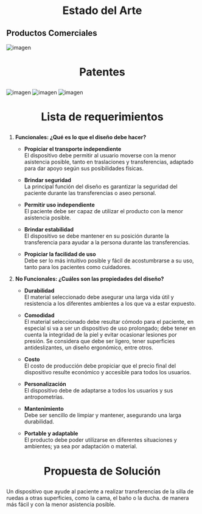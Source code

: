 # <p align="center"> Estado del Arte </p>
## Productos Comerciales ##
![imagen](https://i.postimg.cc/kD3cWVGf/Gr-fico-Tabla-Comparativa-Problemas-y-Soluciones-T-tulos-Minimalista-Moderno-Sencillo-Azul.png)
# <p align="center"> Patentes </p>
![imagen](https://i.postimg.cc/Dzzn96Pk/Gr-fico-Tabla-Comparativa-Problemas-y-Soluciones-T-tulos-Minimalista-Moderno-Sencillo-Azul-1.png)
![imagen]()
![imagen]()
# <p align="center"> Lista de requerimientos </p>
1. **Funcionales: ¿Qué es lo que el diseño debe hacer?**

   * **Propiciar el transporte independiente**  
     El dispositivo debe permitir al usuario moverse con la menor asistencia posible, tanto en traslaciones y transferencias, adaptado para dar apoyo según sus posibilidades físicas.

   * **Brindar seguridad**  
     La principal función del diseño es garantizar la seguridad del paciente durante las transferencias o aseo personal.

   * **Permitir uso independiente**  
     El paciente debe ser capaz de utilizar el producto con la menor asistencia posible.

   * **Brindar estabilidad**  
     El dispositivo se debe mantener en su posición durante la transferencia para ayudar a la persona durante las transferencias.

   * **Propiciar la facilidad de uso**  
     Debe ser lo más intuitivo posible y fácil de acostumbrarse a su uso, tanto para los pacientes como cuidadores.

2. **No Funcionales: ¿Cuáles son las propiedades del diseño?**

   * **Durabilidad**   
     El material seleccionado debe asegurar una larga vida útil y resistencia a los diferentes ambientes a los que va a estar expuesto.

   * **Comodidad**  
     El material seleccionado debe resultar cómodo para el paciente, en especial si va a ser un dispositivo de uso prolongado; debe tener en cuenta la integridad de la piel y evitar ocasionar lesiones por presión. Se considera que debe ser ligero, tener superficies antideslizantes, un diseño ergonómico, entre otros.

   * **Costo**  
     El costo de producción debe propiciar que el precio final del dispositivo resulte económico y accesible para todos los usuarios.

   * **Personalización**  
     El dispositivo debe de adaptarse a todos los usuarios y sus antropometrías.

   * **Mantenimiento**  
     Debe ser sencillo de limpiar y mantener, asegurando una larga durabilidad.

   * **Portable y adaptable**   
     El producto debe poder utilizarse en diferentes situaciones y ambientes; ya sea por adaptación o material.
# <p align="center"> Propuesta de Solución </p>
Un dispositivo que ayude al paciente a realizar transferencias de la silla de ruedas a otras superficies, como la cama, el baño o la ducha. de manera más fácil y con la menor asistencia posible.



     
